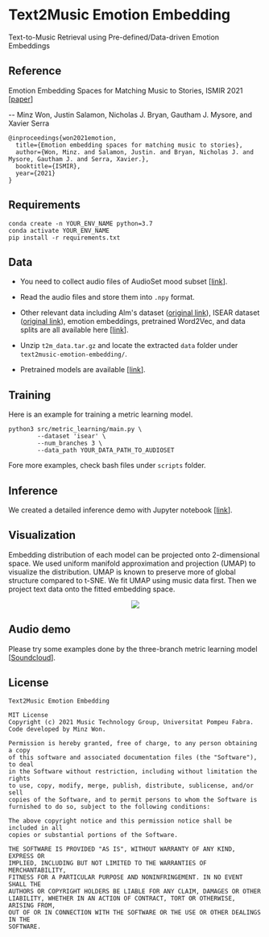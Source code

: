 # Text2Music Emotion Embedding

Text-to-Music Retrieval using Pre-defined/Data-driven Emotion Embeddings
## Reference
Emotion Embedding Spaces for Matching Music to Stories, ISMIR 2021 [[paper](https://arxiv.org/abs/2111.13468)]

-- Minz Won, Justin Salamon, Nicholas J. Bryan, Gautham J. Mysore, and Xavier Serra

```
@inproceedings{won2021emotion,
  title={Emotion embedding spaces for matching music to stories},
  author={Won, Minz. and Salamon, Justin. and Bryan, Nicholas J. and Mysore, Gautham J. and Serra, Xavier.},
  booktitle={ISMIR},
  year={2021}
}
```


## Requirements
```
conda create -n YOUR_ENV_NAME python=3.7
conda activate YOUR_ENV_NAME
pip install -r requirements.txt
```

## Data
- You need to collect audio files of AudioSet mood subset [[link](https://research.google.com/audioset/ontology/music_mood_1.html)].

- Read the audio files and store them into `.npy` format.

- Other relevant data including Alm's dataset ([original link](http://people.rc.rit.edu/~coagla/affectdata/index.html)), ISEAR dataset ([original link](https://www.unige.ch/cisa/research/materials-and-online-research/research-material/)), emotion embeddings, pretrained Word2Vec, and data splits are all available here [[link](https://www.dropbox.com/s/noezssp2vg3ud5f/t2m_data.tar.gz)].
- Unzip `t2m_data.tar.gz` and locate the extracted `data` folder under `text2music-emotion-embedding/`.
- Pretrained models are available [[link](https://www.dropbox.com/s/sxry48aie2r4vmt/t2m_models.tar.gz)].


## Training
Here is an example for training a metric learning model.

```
python3 src/metric_learning/main.py \
        --dataset 'isear' \
        --num_branches 3 \
        --data_path YOUR_DATA_PATH_TO_AUDIOSET
```

Fore more examples, check bash files under `scripts` folder. 

## Inference
We created a detailed inference demo with Jupyter notebook [[link](https://github.com/minzwon/text2music-emotion-embedding/blob/master/inference_demo.ipynb)].

## Visualization
Embedding distribution of each model can be projected onto 2-dimensional space. We used uniform manifold approximation and projection (UMAP) to visualize the distribution. UMAP is known to preserve more of global structure compared to t-SNE. We fit UMAP using music data first. Then we project text data onto the fitted embedding space.



<p align = "center">
<img src = "https://imgur.com/wNlXG6I.png">
</p>

## Audio demo
Please try some examples done by the three-branch metric learning model [[Soundcloud](https://soundcloud.com/minz-won/sets/emotion-embedding-spaces-for-matching-music-to-stories-demo?si=7249b1881611425da41c63ac0d123305)].



## License
```
Text2Music Emotion Embedding

MIT License
Copyright (c) 2021 Music Technology Group, Universitat Pompeu Fabra. 
Code developed by Minz Won.

Permission is hereby granted, free of charge, to any person obtaining a copy 
of this software and associated documentation files (the "Software"), to deal 
in the Software without restriction, including without limitation the rights 
to use, copy, modify, merge, publish, distribute, sublicense, and/or sell 
copies of the Software, and to permit persons to whom the Software is 
furnished to do so, subject to the following conditions:

The above copyright notice and this permission notice shall be included in all 
copies or substantial portions of the Software.

THE SOFTWARE IS PROVIDED "AS IS", WITHOUT WARRANTY OF ANY KIND, EXPRESS OR 
IMPLIED, INCLUDING BUT NOT LIMITED TO THE WARRANTIES OF MERCHANTABILITY, 
FITNESS FOR A PARTICULAR PURPOSE AND NONINFRINGEMENT. IN NO EVENT SHALL THE 
AUTHORS OR COPYRIGHT HOLDERS BE LIABLE FOR ANY CLAIM, DAMAGES OR OTHER 
LIABILITY, WHETHER IN AN ACTION OF CONTRACT, TORT OR OTHERWISE, ARISING FROM, 
OUT OF OR IN CONNECTION WITH THE SOFTWARE OR THE USE OR OTHER DEALINGS IN THE 
SOFTWARE.
```
